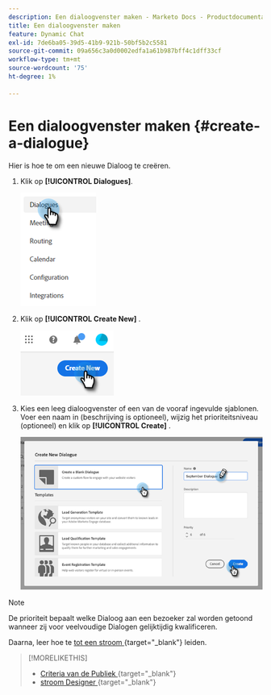 ```yaml
---
description: Een dialoogvenster maken - Marketo Docs - Productdocumentatie
title: Een dialoogvenster maken
feature: Dynamic Chat
exl-id: 7de6ba05-39d5-41b9-921b-50bf5b2c5581
source-git-commit: 09a656c3a0d0002edfa1a61b987bff4c1dff33cf
workflow-type: tm+mt
source-wordcount: '75'
ht-degree: 1%

---
```


# Een dialoogvenster maken {#create-a-dialogue}

Hier is hoe te om een nieuwe Dialoog te creëren.

1. Klik op **[!UICONTROL Dialogues]**.

   ![](assets/create-a-dialogue-1.png)

1. Klik op **[!UICONTROL Create New]** .

   ![](assets/create-a-dialogue-2.png)

1. Kies een leeg dialoogvenster of een van de vooraf ingevulde sjablonen. Voer een naam in (beschrijving is optioneel), wijzig het prioriteitsniveau (optioneel) en klik op **[!UICONTROL Create]** .

   ![](assets/create-a-dialogue-3.png)

>[!NOTE]
>
>De prioriteit bepaalt welke Dialoog aan een bezoeker zal worden getoond wanneer zij voor veelvoudige Dialogen gelijktijdig kwalificeren.

Daarna, leer hoe te [&#x200B; tot een stroom &#x200B;](/help/marketo/product-docs/demand-generation/dynamic-chat/automated-chat/stream-designer.md#create-a-stream){target="_blank"} leiden.

>[!MORELIKETHIS]
>
>* [&#x200B; Criteria van de Publiek &#x200B;](/help/marketo/product-docs/demand-generation/dynamic-chat/automated-chat/audience-criteria.md){target="_blank"}
>* [&#x200B; stroom Designer &#x200B;](/help/marketo/product-docs/demand-generation/dynamic-chat/automated-chat/stream-designer.md){target="_blank"}
